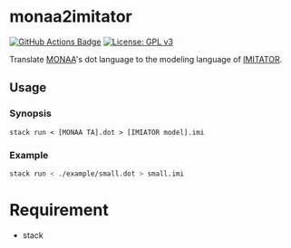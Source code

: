 monaa2imitator
==============

[![GitHub Actions Badge](https://github.com/MasWag/monaa2imitator/workflows/hspec/badge.svg)](https://github.com/MasWag/monaa2imitator/actions?query=workflow%3Ahspec)
[![License: GPL v3](https://img.shields.io/badge/License-GPLv3-blue.svg)](./LICENSE)

Translate [MONAA](https://github.com/MasWag/monaa)'s dot language to the modeling language of [IMITATOR](https://www.imitator.fr).

Usage
-----

### Synopsis

    stack run < [MONAA TA].dot > [IMIATOR model].imi

### Example

```bash
stack run < ./example/small.dot > small.imi
```

Requirement
===========

- stack
